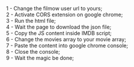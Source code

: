 1 - Change the filmow user url to yours;</br>
2 - Activate CORS extension on google chrome;</br>
3 - Run the html file;</br>
4 - Wait the page to download the json file;</br>
5 - Copy the JS content inside IMDB script;</br>
6 - Change the movies array to your movie array;</br>
7 - Paste the content into google chrome console;</br>
8 - Close the console;</br>
9 - Wait the magic be done;</br>
